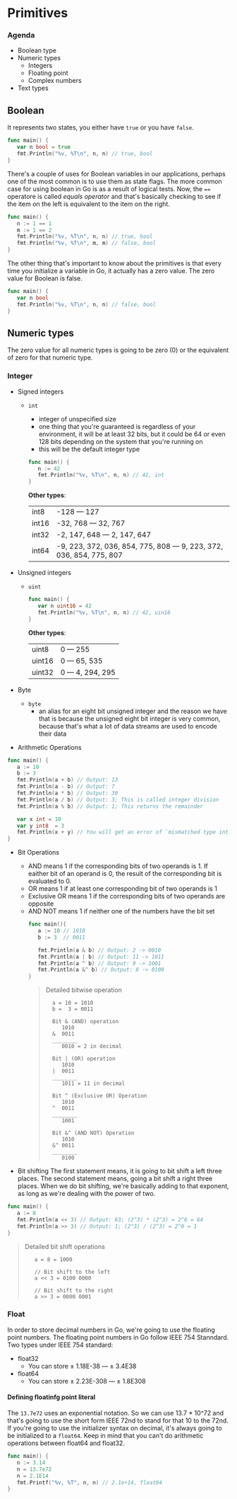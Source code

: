 # Primitives

### Agenda
* Boolean type
* Numeric types
   * Integers
   * Floating point
   * Complex numbers
* Text types

## Boolean
It represents two states, you either have `true` or you have `false`.

```go
func main() {
   var n bool = true
   fmt.Println("%v, %T\n", n, n) // true, bool
}
```

There's a couple of uses for Boolean variables in our applications, perhaps one of the most common is to use them as state flags. The more common case for using boolean in Go is as a result of logical tests. Now, the `==` operatore is called *equals operator* and that's basically checking to see if the item on the left is equivalent to the item on the right.
```go
func main() {
   n := 1 == 1
   m := 1 == 2
   fmt.Println("%v, %T\n", n, n) // true, bool
   fmt.Println("%v, %T\n", m, m) // false, bool
}
```

The other thing that's important to know about the primitives is that every time you initialize a variable in Go, it actually has a zero value. The zero value for Boolean is false.
```go
func main() {
   var n bool
   fmt.Println("%v, %T\n", n, n) // false, bool
}
```

## Numeric types
The zero value for all numeric types is going to be zero (0) or the equivalent of zero for that numeric type.

### Integer
* Signed integers
   * `int`
      - integer of unspecified size
      - one thing that you're guaranteed is regardless of your environment, it will be at least 32 bits, but it could be 64 or even 128 bits depending on the system that you're running on
      - this will be the default integer type
      ```go
      func main() {
         n := 42
         fmt.Println("%v, %T\n", n, n) // 42, int
      }
      ```

      **Other types**:
      <table>
         <tbody>
            <tr>
               <td>int8</td>
               <td> -128 — 127 </td>
            </tr>
            <tr>
               <td>int16</td>
               <td> -32, 768 — 32, 767 </td>
            </tr>
            <tr>
               <td>int32</td>
               <td> -2, 147, 648 — 2, 147, 647 </td>
            </tr>
            <tr>
               <td>int64</td>
               <td> -9, 223, 372, 036, 854, 775, 808 — 9, 223, 372, 036, 854, 775, 807 </td>
            </tr>
         </tbody>
      </table>

* Unsigned integers
   * `uint`
      ```go
      func main() {
         var n uint16 = 42
         fmt.Println("%v, %T\n", n, n) // 42, uin16
      }
      ```

      **Other types**:
      <table>
         <tbody>
            <tr>
               <td>uint8</td>
               <td> 0 — 255 </td>
            </tr>
            <tr>
               <td>uint16</td>
               <td> 0 — 65, 535 </td>
            </tr>
            <tr>
               <td>uint32</td>
               <td> 0 — 4, 294, 295 </td>
            </tr>
         </tbody>
      </table>

* Byte
   * `byte`
      - an alias for an eight bit unsigned integer and the reason we have that is because the unsigned eight bit integer is very common, because that's what a lot of data streams are used to encode their data

* Arithmetic Operations
```go
func main() {
   a := 10
   b := 3
   fmt.Println(a + b) // Output: 13
   fmt.Println(a - b) // Output: 7
   fmt.Println(a * b) // Output: 30
   fmt.Println(a / b) // Output: 3; This is called integer division
   fmt.Println(a % b) // Output: 1; This returns the remainder

   var x int = 10
   var y int8  = 3
   fmt.Println(x + y) // You will get an error of `mismatched type int and int8`. To make this work, you need to do a type conversion `int(b)`
}
```

* Bit Operations
   * AND means 1 if the corresponding bits of two operands is 1. If eaither bit of an operand is 0, the result of the corresponding bit is evaluated to 0.
   * OR means 1 if at least one corresponding bit of two operands is 1
   * Exclusive OR means 1 if the corresponding bits of two operands are opposite
   * AND NOT means 1 if neither one of the numbers have the bit set
      ```go
      func main(){
         a := 10 // 1010
         b := 3  // 0011

         fmt.Println(a & b) // Output: 2 -> 0010
         fmt.Println(a | b) // Output: 11 -> 1011
         fmt.Println(a ^ b) // Output: 9 -> 1001
         fmt.Println(a &^ b) // Output: 8 -> 0100
      }
      ```
      > Detailed bitwise operation
      >```
      >   a = 10 = 1010
      >   b =  3 = 0011
      >   
      >   Bit & (AND) operation
      >      1010
      >   &  0011
      >   ________
      >      0010 = 2 in decimal
      >   
      >   Bit | (OR) operation
      >      1010
      >   |  0011
      >   ________
      >      1011 = 11 in decimal
      >   
      >   Bit ^ (Exclusive OR) Operation
      >      1010
      >   ^  0011
      >   ________
      >      1001
      >
      >   Bit &^ (AND NOT) Operation
      >      1010
      >   &^ 0011
      >   ________
      >      0100
      >```

* Bit shifting
The first statement means, it is going to bit shift a left three places. The second statement means, going a bit shift a right three places. When we do bit shifting, we're basically adding to that exponent, as long as we're dealing with the power of two.

```go
func main() {
   a := 8
   fmt.Println(a << 3) // Output: 63; (2^3) * (2^3) = 2^6 = 64
   fmt.Println(a >> 3) // Output: 1; (2^3) / (2^3) = 2^0 = 1
}
```
> Detailed bit shift operations
> ```
>    a = 8 = 1000
>
>    // Bit shift to the left
>    a << 3 = 0100 0000
>
>    // Bit shift to the right
>    a >> 3 = 0000 0001
> ```


### Float
In order to store decimal numbers in Go, we're going to use the floating point numbers. The floating point numbers in Go follow IEEE 754 Stanndard. Two types under IEEE 754 standard:
* float32
   * You can store ± 1.18E-38 — ± 3.4E38
* float64
   * You can store ± 2.23E-308 — ± 1.8E308

#### Defining floatinfg point literal
The `13.7e72` uses an exponential notation. So we can use 13.7 * 10^72 and that's going to use the short form IEEE 72nd to stand for that 10 to the 72nd. If you're going to use the initializer syntax on decimal, it's always going to be initialized to a `float64`. Keep in mind that you can't do arithmetic operations between float64 and float32.

```go
func main() {
   n := 3.14
   n = 13.7e72
   n = 2.1E14
   fmt.Printf("%v, %T", n, n) // 2.1e+14, float64
}
```